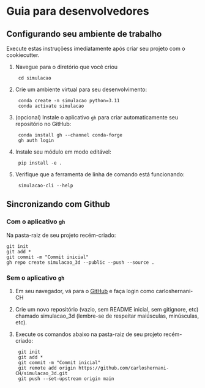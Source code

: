 
# Guia para desenvolvedores

## Configurando seu ambiente de trabalho

Execute estas instruçõess imediatamente após criar seu projeto com o cookiecutter.

1. Navegue para o diretório que você criou

        cd simulacao

2. Crie um ambiente virtual para seu desenvolvimento:

        conda create -n simulacao python=3.11
        conda activate simulacao

3. (opcional) Instale o aplicativo `gh` para criar automaticamente seu repositório no GitHub:

        conda install gh --channel conda-forge
        gh auth login

4. Instale seu módulo em modo editável:

        pip install -e .

5. Verifique que a ferramenta de linha de comando está funcionando:

        simulacao-cli --help

## Sincronizando com Github

### Com o aplicativo `gh`

Na pasta-raiz de seu projeto recém-criado:

    git init
    git add *
    git commit -m "Commit inicial"
    gh repo create simulacao_3d --public --push --source .

### Sem o aplicativo `gh`

1. Em seu navegador, vá para o [GitHub](https://www.github.com) e faça login como carloshernani-CH
1. Crie um novo repositório (vazio, sem README inicial, sem gitignore, etc) chamado simulacao_3d (lembre-se de respeitar maiúsculas, minúsculas, etc).
1. Execute os comandos abaixo na pasta-raiz de seu projeto recém-criado:


        git init
        git add *
        git commit -m "Commit inicial"
        git remote add origin https://github.com/carloshernani-CH/simulacao_3d.git
        git push --set-upstream origin main


